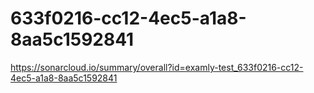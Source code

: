 # 633f0216-cc12-4ec5-a1a8-8aa5c1592841
https://sonarcloud.io/summary/overall?id=examly-test_633f0216-cc12-4ec5-a1a8-8aa5c1592841

